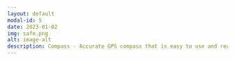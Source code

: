 ```yaml
---
layout: default
modal-id: 5
date: 2023-01-02
img: safe.png
alt: image-alt
description: Compass - Accurate GPS compass that is easy to use and read featuring Magnetic North, Cardinal Direction and Heading. 
---
```

